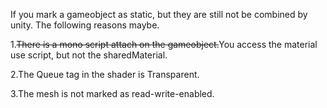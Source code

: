 If you mark a gameobject as static, but they are still not be combined by unity. The following reasons maybe.

1.<s>There is a mono script attach on the gameobject.</s>You access the material use script, but not the sharedMaterial.

2.The Queue tag in the shader is Transparent.

3.The mesh is not marked as read-write-enabled.